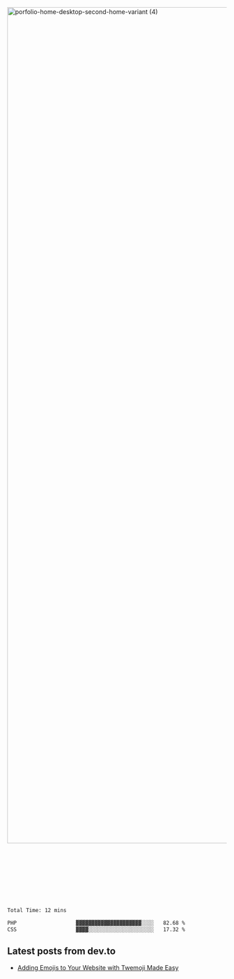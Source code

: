 <img width="1920" alt="porfolio-home-desktop-second-home-variant (4)" src="https://user-images.githubusercontent.com/44812120/231556360-1ee1d327-1a45-4bda-a93d-dd32a34149e4.png">
 
 
 
 
 
 <br><br><br><br><br><br><br>
<!--START_SECTION:waka-->

```txt
Total Time: 12 mins

PHP                   ▓▓▓▓▓▓▓▓▓▓▓▓▓▓▓▓▓▓▓▓▓░░░░   82.68 %
CSS                   ▓▓▓▓░░░░░░░░░░░░░░░░░░░░░   17.32 %
```

<!--END_SECTION:waka-->

## Latest posts from dev.to
<!-- MEDIUM-STORY-LIST:START -->
- [Adding Emojis to Your Website with Twemoji Made Easy](https://dev.to/danielsebesta/adding-emojis-to-your-website-with-twemoji-made-easy-mc8)
<!-- MEDIUM-STORY-LIST:END -->


